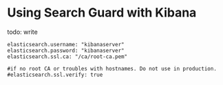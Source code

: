 <!---
Copryight 2016 floragunn UG (haftungsbeschränkt)
-->

# Using Search Guard with Kibana

todo: write

```
elasticsearch.username: "kibanaserver"
elasticsearch.password: "kibanaserver"
elasticsearch.ssl.ca: "/ca/root-ca.pem"

#if no root CA or troubles with hostnames. Do not use in production.
#elasticsearch.ssl.verify: true 
```